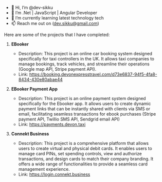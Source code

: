 - 👋 Hi, I’m @dev-sikku
- 👀 I’m .Net | JavaScript | Angular Developer
- 🌱 I’m currently learning latest technology tech
- 📫 Reach me out on (dev.sikku@gmail.com)

Here are some of the projects that I have completed:

1. **EBooker**
   - Description: This project is an online car booking system designed specifically for taxi controllers in the UK. It allows taxi companies to manage bookings, track vehicles, and streamline their operations (Google map API, Stripe payment API).  
   - Link: https://booking.devonexpresstravel.com/d73e6837-94f5-4fa8-8434-430e80abae44

2. **EBooker Payment App**
   - Description: This project is an online payment system designed specifically for the Ebooker app. It allows users to create dynamic payment links that can be instantly shared with clients via SMS or email, facilitating seamless transactions for ebook purchases (Stripe payment API, Twillio SMS API, Sendgrid email API)
   - Link: https://payments.devon.taxi

3. **Connekt Business**
   - Description: This project is a comprehensive platform that allows users to create virtual and physical debit cards. It enables users to manage card PINs, set spending controls, view and authorize transactions, and design cards to match their company branding. It offers a wide range of functionalities to provide a seamless card management experience.
   - Link: https://login.connekt.business

<!---
dev-sikku/dev-sikku is a ✨ special ✨ repository because its `README.md` (this file) appears on your GitHub profile.
You can click the Preview link to take a look at your changes.
--->
